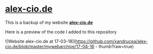 # [alex-cio.de](http://alex-cio.de)
This is a backup of my website **[alex-cio.de](http://alex-cio.de)**

Here is a preview of the code I added to this repository

![Website alex-cio.de at 17-03-18](https://github.com/xandrucea/alex-cio.de/blob/master/mywebarchive/17-04-16 - thumb?raw=true)

